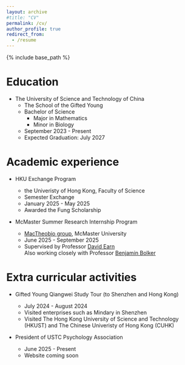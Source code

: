 ```yaml
---
layout: archive
#title: "CV"
permalink: /cv/
author_profile: true
redirect_from:
  - /resume
---
```


{% include base_path %}

Education
======
* The University of Science and Technology of China
  * The School of the Gifted Young 
  * Bachelor of Science 
    * Major in Mathematics
    * Minor in Biology
  * September 2023 - Present  
  * Expected Graduation: July 2027
    
Academic experience
======
* HKU Exchange Program
  * the Univeristy of Hong Kong, Faculty of Science
  * Semester Exchange 
  * January 2025 - May 2025
  * Awarded the Fung Scholarship

* McMaster Summer Research Internship Program
  * [MacTheobio group](https://mac-theobio.github.io), McMaster University
  * June 2025 - September 2025
  * Supervised by Professor [David Earn](https://davidearn.mcmaster.ca)<br>
    Also working closely with Professor [Benjamin Bolker](https://math.mcmaster.ca/~bolker/)
    
Extra curricular activities 
======
* Gifted Young Qiangwei Study Tour (to Shenzhen and Hong Kong)
  * July 2024 - August 2024
  * Visited enterprises such as Mindary in Shenzhen
  * Visited The Hong Kong University of Science and Technology (HKUST) and The Chinese Univeristy of Hong Kong (CUHK)

* President of USTC Psychology Association
  * June 2025 - Present
  * Website coming soon
